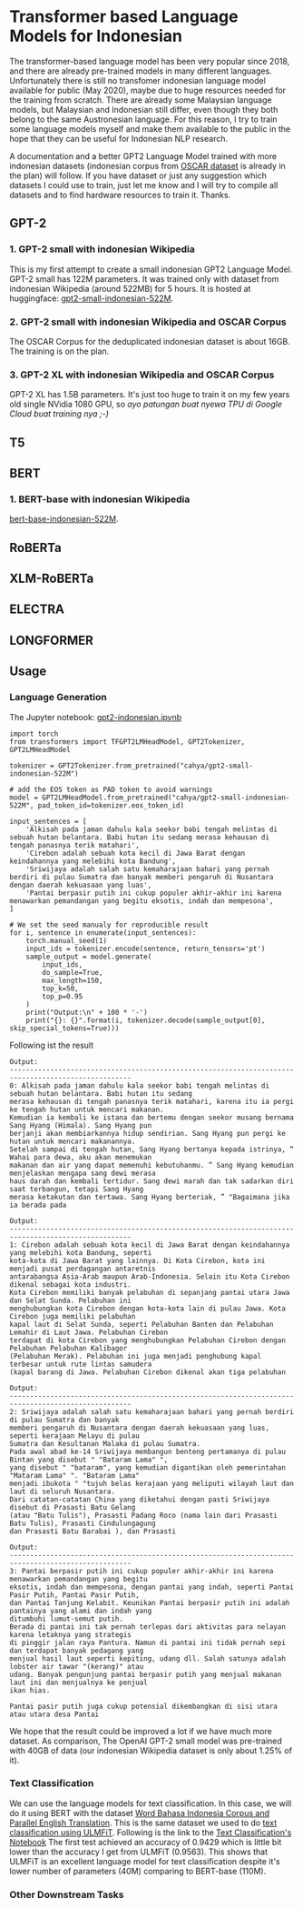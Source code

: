 # Transformer based Language Models for Indonesian

The transformer-based language model has been very popular since 2018, and there are already pre-trained models 
in many different languages. Unfortunately there is still no transfomer indonesian language model available for public 
(May 2020), maybe due to huge resources needed  for the training from scratch. There are already some Malaysian 
language models, but Malaysian and Indonesian still differ, even though they both belong to the same Austronesian 
language. For this reason, I try to train some language models myself and make them available to the public in 
the hope that they can be useful for Indonesian NLP research.

A documentation and a better GPT2 Language Model trained with more indonesian datasets (indonesian corpus from 
[OSCAR dataset](https://oscar-corpus.com/) is already in the plan) will follow. If you have dataset or just 
any suggestion which datasets I could use to train, just let me know and I will try to compile all datasets 
and to find hardware resources to train it. Thanks.

## GPT-2

### 1. GPT-2 small with indonesian Wikipedia
This is my first attempt to create a small indonesian GPT2 Language Model. GPT-2 small has 122M parameters. It was 
trained only with dataset from indonesian Wikipedia (around 522MB) for 5 hours. It is hosted at huggingface:
[gpt2-small-indonesian-522M](https://huggingface.co/cahya/gpt2-small-indonesian-522M).

### 2. GPT-2 small with indonesian Wikipedia and OSCAR Corpus
The OSCAR Corpus for the deduplicated indonesian dataset is about 16GB. The training is on the plan.

### 3. GPT-2 XL with indonesian Wikipedia and OSCAR Corpus
GPT-2 XL has 1.5B parameters. It's just too huge to train it on my few years old single NVidia 1080 GPU, so *ayo patungan 
buat nyewa TPU di Google Cloud buat training nya ;-)*

## T5

## BERT
### 1. BERT-base with indonesian Wikipedia
[bert-base-indonesian-522M](https://huggingface.co/cahya/bert-base-indonesian-522M).

## RoBERTa

## XLM-RoBERTa

## ELECTRA

## LONGFORMER


## Usage

### Language Generation
The Jupyter notebook: [gpt2-indonesian.ipynb](https://github.com/cahya-wirawan/language-modeling/blob/master/Transformers/GPT2/gpt2-indonesian.ipynb)
```
import torch
from transformers import TFGPT2LMHeadModel, GPT2Tokenizer, GPT2LMHeadModel

tokenizer = GPT2Tokenizer.from_pretrained("cahya/gpt2-small-indonesian-522M")

# add the EOS token as PAD token to avoid warnings
model = GPT2LMHeadModel.from_pretrained("cahya/gpt2-small-indonesian-522M", pad_token_id=tokenizer.eos_token_id)

input_sentences = [
    'Alkisah pada jaman dahulu kala seekor babi tengah melintas di sebuah hutan belantara. Babi hutan itu sedang merasa kehausan di tengah panasnya terik matahari',
    'Cirebon adalah sebuah kota kecil di Jawa Barat dengan keindahannya yang melebihi kota Bandung',
    'Sriwijaya adalah salah satu kemaharajaan bahari yang pernah berdiri di pulau Sumatra dan banyak memberi pengaruh di Nusantara dengan daerah kekuasaan yang luas',
    'Pantai berpasir putih ini cukup populer akhir-akhir ini karena menawarkan pemandangan yang begitu eksotis, indah dan mempesona',  
]

# We set the seed manualy for reproducible result
for i, sentence in enumerate(input_sentences):
    torch.manual_seed(1)
    input_ids = tokenizer.encode(sentence, return_tensors='pt')
    sample_output = model.generate(
        input_ids,
        do_sample=True, 
        max_length=150, 
        top_k=50, 
        top_p=0.95
    )
    print("Output:\n" + 100 * '-')
    print("{}: {}".format(i, tokenizer.decode(sample_output[0], skip_special_tokens=True)))
```
Following ist the result

```
Output:
----------------------------------------------------------------------------------------------------
0: Alkisah pada jaman dahulu kala seekor babi tengah melintas di sebuah hutan belantara. Babi hutan itu sedang 
merasa kehausan di tengah panasnya terik matahari, karena itu ia pergi ke tengah hutan untuk mencari makanan. 
Kemudian ia kembali ke istana dan bertemu dengan seekor musang bernama Sang Hyang (Himala). Sang Hyang pun 
berjanji akan membiarkannya hidup sendirian. Sang Hyang pun pergi ke hutan untuk mencari makanannya. 
Setelah sampai di tengah hutan, Sang Hyang bertanya kepada istrinya, “ Wahai para dewa, aku akan menemukan 
makanan dan air yang dapat memenuhi kebutuhanmu. ” Sang Hyang kemudian menjelaskan mengapa sang dewi merasa 
haus darah dan kembali tertidur. Sang dewi marah dan tak sadarkan diri saat terbangun, tetapi Sang Hyang 
merasa ketakutan dan tertawa. Sang Hyang berteriak, ” "Bagaimana jika ia berada pada

Output:
----------------------------------------------------------------------------------------------------
1: Cirebon adalah sebuah kota kecil di Jawa Barat dengan keindahannya yang melebihi kota Bandung, seperti 
kota-kota di Jawa Barat yang lainnya. Di Kota Cirebon, kota ini menjadi pusat perdagangan antaretnis 
antarabangsa Asia-Arab maupun Arab-Indonesia. Selain itu Kota Cirebon dikenal sebagai kota industri.
Kota Cirebon memiliki banyak pelabuhan di sepanjang pantai utara Jawa dan Selat Sunda. Pelabuhan ini 
menghubungkan kota Cirebon dengan kota-kota lain di pulau Jawa. Kota Cirebon juga memiliki pelabuhan 
kapal laut di Selat Sunda, seperti Pelabuhan Banten dan Pelabuhan Lemahir di Laut Jawa. Pelabuhan Cirebon 
terdapat di kota Cirebon yang menghubungkan Pelabuhan Cirebon dengan Pelabuhan Pelabuhan Kalibagor 
(Pelabuhan Merak). Pelabuhan ini juga menjadi penghubung kapal terbesar untuk rute lintas samudera 
(kapal barang di Jawa. Pelabuhan Cirebon dikenal akan tiga pelabuhan

Output:
----------------------------------------------------------------------------------------------------
2: Sriwijaya adalah salah satu kemaharajaan bahari yang pernah berdiri di pulau Sumatra dan banyak 
memberi pengaruh di Nusantara dengan daerah kekuasaan yang luas, seperti kerajaan Melayu di pulau 
Sumatra dan Kesultanan Malaka di pulau Sumatra.
Pada awal abad ke-14 Sriwijaya membangun benteng pertamanya di pulau Bintan yang disebut " "Bataram Lama" ", 
yang disebut " "bataram", yang kemudian digantikan oleh pemerintahan "Mataram Lama" ". "Bataram Lama" 
menjadi ibukota " "tujuh belas kerajaan yang meliputi wilayah laut dan laut di seluruh Nusantara.
Dari catatan-catatan China yang diketahui dengan pasti Sriwijaya disebut di Prasasti Batu Gelang 
(atau "Batu Tulis"), Prasasti Padang Roco (nama lain dari Prasasti Batu Tulis), Prasasti Cindulungagung 
dan Prasasti Batu Barabai ), dan Prasasti

Output:
----------------------------------------------------------------------------------------------------
3: Pantai berpasir putih ini cukup populer akhir-akhir ini karena menawarkan pemandangan yang begitu 
eksotis, indah dan mempesona, dengan pantai yang indah, seperti Pantai Pasir Putih, Pantai Pasir Putih, 
dan Pantai Tanjung Kelabit. Keunikan Pantai berpasir putih ini adalah pantainya yang alami dan indah yang 
ditumbuhi lumut-semut putih.
Berada di pantai ini tak pernah terlepas dari aktivitas para nelayan karena letaknya yang strategis 
di pinggir jalan raya Pantura. Namun di pantai ini tidak pernah sepi dan terdapat banyak pedagang yang 
menjual hasil laut seperti kepiting, udang dll. Salah satunya adalah lobster air tawar "(kerang)" atau 
udang. Banyak pengunjung pantai berpasir putih yang menjual makanan laut ini dan menjualnya ke penjual 
ikan hias.

Pantai pasir putih juga cukup potensial dikembangkan di sisi utara atau utara desa Pantai

```
We hope that the result could be improved a lot if we have much more dataset. As comparison, The OpenAI 
GPT-2 small model was pre-trained with 40GB of data (our indonesian Wikipedia dataset is only about 1.25% 
of it).

### Text Classification
We can use the language models for text classification. In this case, we will do it using BERT with 
the dataset [Word Bahasa Indonesia Corpus and Parallel English Translation](https://github.com/cahya-wirawan/language-modeling/tree/master/data). 
This is the same dataset we used to do [text classification using ULMFiT](https://github.com/cahya-wirawan/language-modeling/tree/master/indonesia).
Following is the link to the [Text Classification's Notebook](https://github.com/cahya-wirawan/language-modeling/blob/master/Transformers/BERT/bert-indonesian-language-model.ipynb)
The first test achieved an accuracy of 0.9429 which is little bit lower than the accuracy I get from ULMFiT (0.9563). 
This shows that ULMFiT is an excellent language model for text classification despite it's lower number of parameters 
(40M) comparing to BERT-base (110M).

### Other Downstream Tasks
